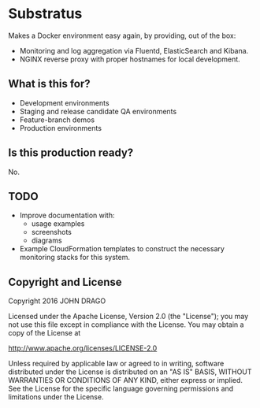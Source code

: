 
# Substratus

Makes a Docker environment easy again, by providing, out of the box:

  * Monitoring and log aggregation via Fluentd, ElasticSearch and Kibana.
  * NGINX reverse proxy with proper hostnames for local development.

## What is this for?

  * Development environments
  * Staging and release candidate QA environments
  * Feature-branch demos
  * Production environments

## Is this production ready?

No.

## TODO

  * Improve documentation with:
    * usage examples
    * screenshots
    * diagrams
  * Example CloudFormation templates to construct the necessary monitoring stacks for this system.

## Copyright and License

Copyright 2016 JOHN DRAGO

Licensed under the Apache License, Version 2.0 (the "License");
you may not use this file except in compliance with the License.
You may obtain a copy of the License at

http://www.apache.org/licenses/LICENSE-2.0

Unless required by applicable law or agreed to in writing, software
distributed under the License is distributed on an "AS IS" BASIS,
WITHOUT WARRANTIES OR CONDITIONS OF ANY KIND, either express or implied.
See the License for the specific language governing permissions and
limitations under the License.

